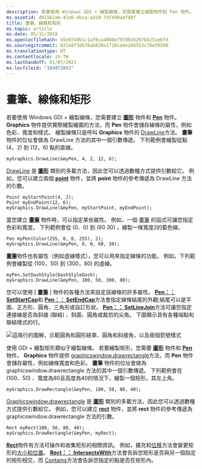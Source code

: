 ```yaml
---
description: 若要使用 Windows GDI + 繪製線條，您需要建立繪圖物件和 Pen 物件。
ms.assetid: d91562ab-41e6-4bca-a320-74f490a4f88f
title: 畫筆、線條和矩形
ms.topic: article
ms.date: 05/31/2018
ms.openlocfilehash: d5e9749b1c1af6ca4808e797d016267bb251e6fd
ms.sourcegitcommit: 831e8f3db78ab820e1710cede244553c70e50500
ms.translationtype: HT
ms.contentlocale: zh-TW
ms.lasthandoff: 01/07/2021
ms.locfileid: "104972852"
---
```

# <a name="pens-lines-and-rectangles"></a>畫筆、線條和矩形

若要使用 Windows GDI + 繪製線條，您需要建立 [**圖形**](/windows/win32/api/gdiplusgraphics/nl-gdiplusgraphics-graphics) 物件和 [**Pen**](/windows/win32/api/gdipluspen/nl-gdipluspen-pen) 物件。 **Graphics** 物件提供實際繪製繪圖的方法，而 **Pen** 物件會儲存線條的屬性，例如色彩、寬度和樣式。 繪製線條只是呼叫 **Graphics** 物件的 [DrawLine](/windows/win32/api/gdiplusgraphics/nf-gdiplusgraphics-graphics-drawline(inconstpen_inint_inint_inint_inint))方法。 **畫筆** 物件的位址會做為 DrawLine 方法的其中一個引數傳遞。 下列範例會繪製從點 (4，2) 到 (12，6) 點的直線。


```
myGraphics.DrawLine(&myPen, 4, 2, 12, 6);
```



[DrawLine](/windows/win32/api/gdiplusgraphics/nf-gdiplusgraphics-graphics-drawline(inconstpen_inconstpoint__inconstpoint_)) 是 [**圖形**](/windows/win32/api/gdiplusgraphics/nl-gdiplusgraphics-graphics) 類別的多載方法，因此您可以透過數種方式提供引數給它。 例如，您可以建立兩個 [**point**](/windows/win32/api/gdiplustypes/nl-gdiplustypes-point) 物件，並將 **point** 物件的參考傳遞為 DrawLine 方法的引數。


```
Point myStartPoint(4, 2);
Point myEndPoint(12, 6);
myGraphics.DrawLine(&myPen, myStartPoint, myEndPoint);
```



當您建立 [**畫筆**](/windows/win32/api/gdipluspen/nl-gdipluspen-pen) 物件時，可以指定某些屬性。 例如，一個 [畫筆](/windows/win32/api/gdipluspen/nf-gdipluspen-pen-pen(constpen_)) 的函式可讓您指定色彩和寬度。 下列範例會從 (0、0) 到 (60 30) ，繪製一條寬度2的藍色線。


```
Pen myPen(Color(255, 0, 0, 255), 2);
myGraphics.DrawLine(&myPen, 0, 0, 60, 30);
```



[**畫筆**](/windows/win32/api/gdipluspen/nl-gdipluspen-pen)物件也有屬性（例如虛線樣式），您可以用來指定線條的功能。 例如，下列範例會繪製從 (100，50) 到 (300，80) 的虛線。


```
myPen.SetDashStyle(DashStyleDash);
myGraphics.DrawLine(&myPen, 100, 50, 300, 80);
```



您可以使用 [ [**畫筆**](/windows/win32/api/gdipluspen/nl-gdipluspen-pen) ] 物件的各種方法來設定該線條的許多屬性。 [**Pen：： SetStartCap**](/windows/win32/api/Gdipluspen/nf-gdipluspen-pen-setstartcap)和 [**Pen：： SetEndCap**](/windows/win32/api/Gdipluspen/nf-gdipluspen-pen-setendcap)方法會指定線條結尾的外觀;結尾可以是平面、正方形、圓角、三角形或自訂形狀。 [**Pen：： SetLineJoin**](/windows/win32/api/Gdipluspen/nf-gdipluspen-pen-setlinejoin)方法可讓您指定連接線是否為斜接 (聯結) 、斜面、圓角或裁剪的尖角。 下圖顯示具有各種端點和聯結樣式的行。

![這兩行的圖解，示範圓角和圓形結束、圓角和斜接角，以及兩個箭號樣式](images/aboutgdip02-art04.png)

使用 GDI + 繪製矩形類似于繪製線條。 若要繪製矩形，您需要 [**圖形**](/windows/win32/api/gdiplusgraphics/nl-gdiplusgraphics-graphics) 物件和 [**Pen**](/windows/win32/api/gdipluspen/nl-gdipluspen-pen) 物件。 **Graphics** 物件提供 [graphicswindow.drawrectangle](/windows/win32/api/gdiplusgraphics/nf-gdiplusgraphics-graphics-drawrectangle(inconstpen_inint_inint_inint_inint))方法，而 **Pen** 物件會儲存屬性，例如線條寬度和色彩。 **畫筆** 物件的位址會做為 graphicswindow.drawrectangle 方法的其中一個引數傳遞。 下列範例會在 (100、50) 、寬度為80且高度為40的情況下，繪製一個矩形，其左上角。


```
myGraphics.DrawRectangle(&myPen, 100, 50, 80, 40);
```



[Graphicswindow.drawrectangle](/windows/win32/api/gdiplusgraphics/nf-gdiplusgraphics-graphics-drawrectangle(inconstpen_inint_inint_inint_inint)) 是 [**圖形**](/windows/win32/api/gdiplusgraphics/nl-gdiplusgraphics-graphics) 類別的多載方法，因此您可以透過數種方式提供引數給它。 例如，您可以建立 [**rect**](/windows/win32/api/gdiplustypes/nl-gdiplustypes-rect) 物件，並將 **rect** 物件的參考傳遞為 graphicswindow.drawrectangle 方法的引數。


```
Rect myRect(100, 50, 80, 40);
myGraphics.DrawRectangle(&myPen, myRect);
```



[**Rect**](/windows/win32/api/gdiplustypes/nl-gdiplustypes-rect)物件有方法可操作和收集矩形的相關資訊。 例如，擴充和[位移](/windows/win32/api/gdiplustypes/nf-gdiplustypes-rect-offset(inconstpoint_))方法會變更矩形的[大小和位置](/windows/win32/api/gdiplustypes/nf-gdiplustypes-rect-inflate(inint_inint))。 [**Rect：： IntersectsWith**](/windows/win32/api/Gdiplustypes/nf-gdiplustypes-rect-intersectswith)方法會告訴您矩形是否與另一個指定的矩形相交，而 [Contains](/windows/win32/api/gdiplustypes/nf-gdiplustypes-rect-contains(inint_inint))方法會告訴您指定的點是否在矩形內。

 

 
